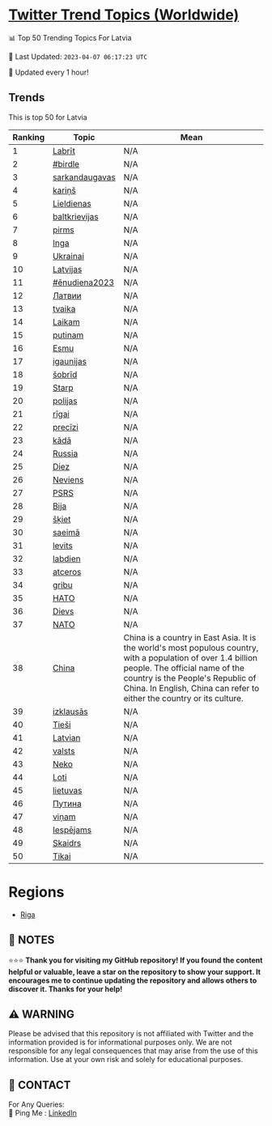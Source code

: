 [Twitter Trend Topics (Worldwide)](https://github.com/ErcinDedeoglu/Twitter-Trend-Topics)
==========


📊 Top 50 Trending Topics For Latvia

📆 Last Updated: `2023-04-07 06:17:23 UTC`

🔧 Updated every 1 hour!


## Trends

This is top 50 for Latvia

| Ranking | Topic | Mean |
| ------- | ------------ | ------------ |
| 1 | [Labrīt](http://twitter.com/search?q=Labr%c4%abt) | N/A |
| 2 | [#birdle](http://twitter.com/search?q=%23birdle) | N/A |
| 3 | [sarkandaugavas](http://twitter.com/search?q=sarkandaugavas) | N/A |
| 4 | [kariņš](http://twitter.com/search?q=kari%c5%86%c5%a1) | N/A |
| 5 | [Lieldienas](http://twitter.com/search?q=Lieldienas) | N/A |
| 6 | [baltkrievijas](http://twitter.com/search?q=baltkrievijas) | N/A |
| 7 | [pirms](http://twitter.com/search?q=pirms) | N/A |
| 8 | [Inga](http://twitter.com/search?q=Inga) | N/A |
| 9 | [Ukrainai](http://twitter.com/search?q=Ukrainai) | N/A |
| 10 | [Latvijas](http://twitter.com/search?q=Latvijas) | N/A |
| 11 | [#ēnudiena2023](http://twitter.com/search?q=%23%c4%93nudiena2023) | N/A |
| 12 | [Латвии](http://twitter.com/search?q=%d0%9b%d0%b0%d1%82%d0%b2%d0%b8%d0%b8) | N/A |
| 13 | [tvaika](http://twitter.com/search?q=tvaika) | N/A |
| 14 | [Laikam](http://twitter.com/search?q=Laikam) | N/A |
| 15 | [putinam](http://twitter.com/search?q=putinam) | N/A |
| 16 | [Esmu](http://twitter.com/search?q=Esmu) | N/A |
| 17 | [igaunijas](http://twitter.com/search?q=igaunijas) | N/A |
| 18 | [šobrīd](http://twitter.com/search?q=%c5%a1obr%c4%abd) | N/A |
| 19 | [Starp](http://twitter.com/search?q=Starp) | N/A |
| 20 | [polijas](http://twitter.com/search?q=polijas) | N/A |
| 21 | [rīgai](http://twitter.com/search?q=r%c4%abgai) | N/A |
| 22 | [precīzi](http://twitter.com/search?q=prec%c4%abzi) | N/A |
| 23 | [kādā](http://twitter.com/search?q=k%c4%81d%c4%81) | N/A |
| 24 | [Russia](http://twitter.com/search?q=Russia) | N/A |
| 25 | [Diez](http://twitter.com/search?q=Diez) | N/A |
| 26 | [Neviens](http://twitter.com/search?q=Neviens) | N/A |
| 27 | [PSRS](http://twitter.com/search?q=PSRS) | N/A |
| 28 | [Bija](http://twitter.com/search?q=Bija) | N/A |
| 29 | [šķiet](http://twitter.com/search?q=%c5%a1%c4%b7iet) | N/A |
| 30 | [saeimā](http://twitter.com/search?q=saeim%c4%81) | N/A |
| 31 | [levits](http://twitter.com/search?q=levits) | N/A |
| 32 | [labdien](http://twitter.com/search?q=labdien) | N/A |
| 33 | [atceros](http://twitter.com/search?q=atceros) | N/A |
| 34 | [gribu](http://twitter.com/search?q=gribu) | N/A |
| 35 | [НАТО](http://twitter.com/search?q=%d0%9d%d0%90%d0%a2%d0%9e) | N/A |
| 36 | [Dievs](http://twitter.com/search?q=Dievs) | N/A |
| 37 | [NATO](http://twitter.com/search?q=NATO) | N/A |
| 38 | [China](http://twitter.com/search?q=China) | China is a country in East Asia. It is the world's most populous country, with a population of over 1.4 billion people. The official name of the country is the People's Republic of China. In English, China can refer to either the country or its culture. |
| 39 | [izklausās](http://twitter.com/search?q=izklaus%c4%81s) | N/A |
| 40 | [Tieši](http://twitter.com/search?q=Tie%c5%a1i) | N/A |
| 41 | [Latvian](http://twitter.com/search?q=Latvian) | N/A |
| 42 | [valsts](http://twitter.com/search?q=valsts) | N/A |
| 43 | [Neko](http://twitter.com/search?q=Neko) | N/A |
| 44 | [Ļoti](http://twitter.com/search?q=%c4%bboti) | N/A |
| 45 | [lietuvas](http://twitter.com/search?q=lietuvas) | N/A |
| 46 | [Путина](http://twitter.com/search?q=%d0%9f%d1%83%d1%82%d0%b8%d0%bd%d0%b0) | N/A |
| 47 | [viņam](http://twitter.com/search?q=vi%c5%86am) | N/A |
| 48 | [Iespējams](http://twitter.com/search?q=Iesp%c4%93jams) | N/A |
| 49 | [Skaidrs](http://twitter.com/search?q=Skaidrs) | N/A |
| 50 | [Tikai](http://twitter.com/search?q=Tikai) | N/A |



# Regions

* [Riga](</Latvia/Riga.md>)



## 📝 NOTES

⭐⭐⭐ **Thank you for visiting my GitHub repository! If you found the content helpful or valuable, leave a star on the repository to show your support. It encourages me to continue updating the repository and allows others to discover it. Thanks for your help!**


## ⚠️ WARNING

Please be advised that this repository is not affiliated with Twitter and the information provided is for informational purposes only. We are not responsible for any legal consequences that may arise from the use of this information. Use at your own risk and solely for educational purposes.


## 📨 CONTACT

 For Any Queries:  
            🏓 Ping Me : [LinkedIn](https://www.linkedin.com/in/ercindedeoglu/)
